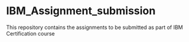 # IBM_Assignment_submission
This repository contains the assignments to be submitted as part of IBM Certification course
